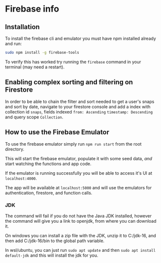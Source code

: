 # Firebase info

## Installation

To install the firebase cli and emulator you must have npm installed already and run:

```bash
sudo npm install -g firebase-tools
```

To verify this has worked try running the `firebase` command in your terminal (may need a restart).

## Enabling complex sorting and filtering on Firestore

In order to be able to chain the filter and sort needed to get a user's snaps and sort by date, navigate to your firestore console and add a index with collection id `snaps`, fields indexed `from: Ascending` `timestamp: Descending` and query scope `Collection`.

## How to use the Firebase Emulator

To use the firebase emulator simply run `npm run start` from the root directory.

This will start the firebase emulator, populate it with some seed data, _and_ start watching the functions and app code.

If the emulator is running successfully you will be able to access it's UI at `localhost:4000`.

The app will be available at `localhost:5000` and will use the emulators for authentication, firestore, and function calls.

### JDK

The command will fail if you do not have the Java JDK installed, however the command will give you a link to openjdk, from where you can download it.

On windows you can install a zip file with the JDK, unzip it to C:/jdk-16, and then add C:/jdk-16/bin to the global path variable.

In wsl/ubuntu, you can just run `sudo apt update` and then `sudo apt install default-jdk` and this will install the jdk for you.
